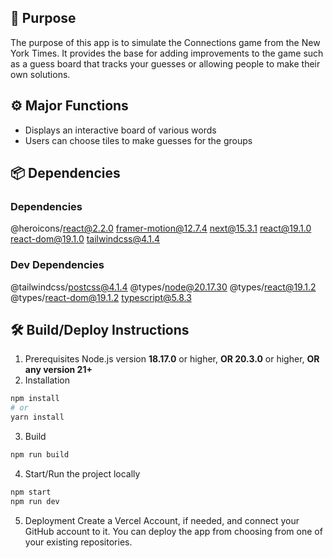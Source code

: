 ## 💬 Purpose
The purpose of this app is to simulate the Connections game from the New York Times. It provides the base for adding improvements to the game such as a guess board that tracks your guesses or allowing people to make their own solutions.

## ⚙️ Major Functions
- Displays an interactive board of various words
- Users can choose tiles to make guesses for the groups

## 📦 Dependencies

### Dependencies
@heroicons/react@2.2.0
framer-motion@12.7.4
next@15.3.1
react@19.1.0
react-dom@19.1.0
tailwindcss@4.1.4

### Dev Dependencies
@tailwindcss/postcss@4.1.4
@types/node@20.17.30
@types/react@19.1.2
@types/react-dom@19.1.2
typescript@5.8.3


## 🛠️ Build/Deploy Instructions
1. Prerequisites
Node.js version **18.17.0** or higher, **OR 20.3.0** or higher, **OR any version 21+**
2. Installation
```bash
npm install
# or
yarn install
```
3. Build
```bash
npm run build
```
4. Start/Run the project locally
```bash
npm start
npm run dev
```
5. Deployment
Create a Vercel Account, if needed, and connect your GitHub account to it. You can deploy the app from choosing from one of your existing repositories. 
